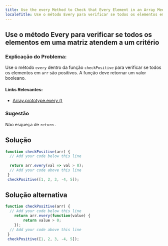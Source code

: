 ```yaml
---
title: Use the every Method to Check that Every Element in an Array Meets a Criteria
localeTitle: Use o método Every para verificar se todos os elementos em uma matriz atendem a um critério
---
```

## Use o método Every para verificar se todos os elementos em uma matriz atendem a um critério

### Explicação do Problema:

Use o método `every` dentro da função `checkPositive` para verificar se todos os elementos em `arr` são positivos. A função deve retornar um valor booleano.

#### Links Relevantes:

*   [Array.prototype.every ()](https://developer.mozilla.org/en-US/docs/Web/JavaScript/Reference/Global_Objects/Array/every)

### Sugestão

Não esqueça de `return` .

## Solução

```javascript
function checkPositive(arr) { 
  // Add your code below this line 
 
  return arr.every(val => val > 0); 
  // Add your code above this line 
 } 
 checkPositive([1, 2, 3, -4, 5]); 
```

## Solução alternativa

```javascript
function checkPositive(arr) { 
  // Add your code below this line 
    return arr.every(function(value) { 
        return value > 0; 
    }); 
  // Add your code above this line 
 } 
 checkPositive([1, 2, 3, -4, 5]); 

```